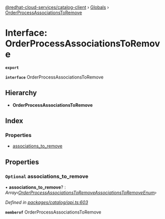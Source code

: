[@redhat-cloud-services/catalog-client](../README.md) › [Globals](../globals.md) › [OrderProcessAssociationsToRemove](orderprocessassociationstoremove.md)

# Interface: OrderProcessAssociationsToRemove

**`export`** 

**`interface`** OrderProcessAssociationsToRemove

## Hierarchy

* **OrderProcessAssociationsToRemove**

## Index

### Properties

* [associations_to_remove](orderprocessassociationstoremove.md#optional-associations_to_remove)

## Properties

### `Optional` associations_to_remove

• **associations_to_remove**? : *Array‹[OrderProcessAssociationsToRemoveAssociationsToRemoveEnum](../enums/orderprocessassociationstoremoveassociationstoremoveenum.md)›*

*Defined in [packages/catalog/api.ts:603](https://github.com/RedHatInsights/javascript-clients/blob/master/packages/catalog/api.ts#L603)*

**`memberof`** OrderProcessAssociationsToRemove
